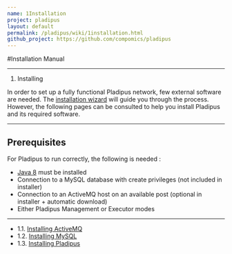 ```yaml
---
name: 1Installation
project: pladipus
layout: default
permalink: /pladipus/wiki/1installation.html
github_project: https://github.com/compomics/pladipus
---
```


#Installation Manual

----

1. Installing 

In order to set up a fully functional Pladipus network, few external software are needed. 
The [installation wizard](http://genesis.ugent.be/pladipus/download/Pladipus-installer-0.3.1.jar) will guide you through the process. However, the following pages can be consulted to help you install Pladipus and its required software.

----

## Prerequisites
For Pladipus to run correctly, the following is needed : 

* [Java 8](http://www.oracle.com/technetwork/java/javase/downloads/jre8-downloads-2133155.html) must be installed
* Connection to a MySQL database with create privileges (not included in installer)
* Connection to an ActiveMQ host on an available post (optional in installer + automatic download)
* Either Pladipus Management or Executor modes 

----

* 1.1. [Installing ActiveMQ](https://github.com/compomics/pladipus/wiki/1.1-Installing-ActiveMQ)
* 1.2. [Installing MySQL](https://github.com/compomics/pladipus/wiki/1.2-Installing-MySQL)
* 1.3. [Installing Pladipus](https://github.com/compomics/pladipus/wiki/1.3.-Installing-Pladipus)